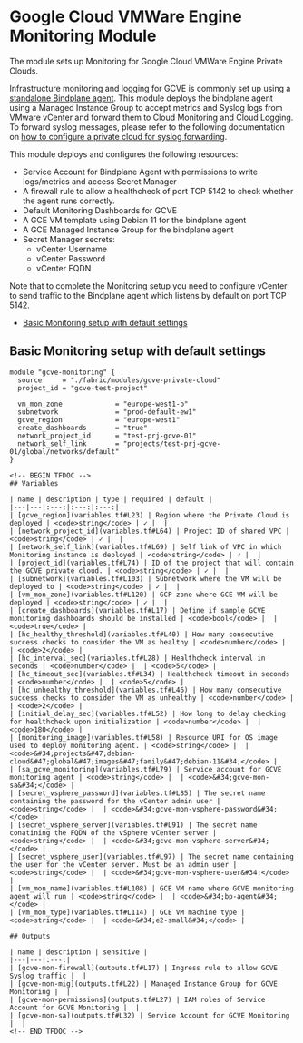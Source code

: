 # Google Cloud VMWare Engine Monitoring Module

The module sets up Monitoring for Google Cloud VMWare Engine Private Clouds.

Infrastructure monitoring and logging for GCVE is commonly set up using a [standalone Bindplane agent](https://cloud.google.com/vmware-engine/docs/environment/howto-cloud-monitoring-standalone). This module deploys the bindplane agent using a Managed Instance Group to accept metrics and Syslog logs from VMware vCenter and forward them to Cloud Monitoring and Cloud Logging. To forward syslog messages, please refer to the following documentation on [how to configure a private cloud for syslog forwarding](https://cloud.google.com/vmware-engine/docs/environment/howto-forward-syslog).

This module deploys and configures the following resources:
 * Service Account for Bindplane Agent with permissions to write logs/metrics and access Secret Manager
 * A firewall rule to allow a healthcheck of port TCP 5142 to check whether the agent runs correctly.
 * Default Monitoring Dashboards for GCVE
 * A GCE VM template using Debian 11 for the bindplane agent
 * A GCE Managed Instance Group for the bindplane agent
 * Secret Manager secrets:
    * vCenter Username
    * vCenter Password
    * vCenter FQDN

Note that to complete the Monitoring setup you need to configure vCenter to send traffic to the Bindplane agent which listens by default on port TCP 5142.

<!-- BEGIN TOC -->
- [Basic Monitoring setup with default settings](#basic-monitoring-setup-with-default-settings)
<!-- END TOC -->

## Basic Monitoring setup with default settings

```hcl
module "gcve-monitoring" {
  source     = "./fabric/modules/gcve-private-cloud"
  project_id = "gcve-test-project"

  vm_mon_zone             = "europe-west1-b"
  subnetwork              = "prod-default-ew1"
  gcve_region             = "europe-west1"
  create_dashboards       = "true"
  network_project_id      = "test-prj-gcve-01"
  network_self_link       = "projects/test-prj-gcve-01/global/networks/default"
}
```


```
<!-- BEGIN TFDOC -->
## Variables

| name | description | type | required | default |
|---|---|:---:|:---:|:---:|
| [gcve_region](variables.tf#L23) | Region where the Private Cloud is deployed | <code>string</code> | ✓ |  |
| [network_project_id](variables.tf#L64) | Project ID of shared VPC | <code>string</code> | ✓ |  |
| [network_self_link](variables.tf#L69) | Self link of VPC in which Monitoring instance is deployed | <code>string</code> | ✓ |  |
| [project_id](variables.tf#L74) | ID of the project that will contain the GCVE private cloud. | <code>string</code> | ✓ |  |
| [subnetwork](variables.tf#L103) | Subnetwork where the VM will be deployed to | <code>string</code> | ✓ |  |
| [vm_mon_zone](variables.tf#L120) | GCP zone where GCE VM will be deployed | <code>string</code> | ✓ |  |
| [create_dashboards](variables.tf#L17) | Define if sample GCVE monitoring dashboards should be installed | <code>bool</code> |  | <code>true</code> |
| [hc_healthy_threshold](variables.tf#L40) | How many consecutive success checks to consider the VM as healthy | <code>number</code> |  | <code>2</code> |
| [hc_interval_sec](variables.tf#L28) | Healthcheck interval in seconds | <code>number</code> |  | <code>5</code> |
| [hc_timeout_sec](variables.tf#L34) | Healthcheck timeout in seconds | <code>number</code> |  | <code>5</code> |
| [hc_unhealthy_threshold](variables.tf#L46) | How many consecutive success checks to consider the VM as unhealthy | <code>number</code> |  | <code>2</code> |
| [initial_delay_sec](variables.tf#L52) | How long to delay checking for healthcheck upon initialization | <code>number</code> |  | <code>180</code> |
| [monitoring_image](variables.tf#L58) | Resource URI for OS image used to deploy monitoring agent. | <code>string</code> |  | <code>&#34;projects&#47;debian-cloud&#47;global&#47;images&#47;family&#47;debian-11&#34;</code> |
| [sa_gcve_monitoring](variables.tf#L79) | Service account for GCVE monitoring agent | <code>string</code> |  | <code>&#34;gcve-mon-sa&#34;</code> |
| [secret_vsphere_password](variables.tf#L85) | The secret name containing the password for the vCenter admin user | <code>string</code> |  | <code>&#34;gcve-mon-vsphere-password&#34;</code> |
| [secret_vsphere_server](variables.tf#L91) | The secret name conatining the FQDN of the vSphere vCenter server | <code>string</code> |  | <code>&#34;gcve-mon-vsphere-server&#34;</code> |
| [secret_vsphere_user](variables.tf#L97) | The secret name containing the user for the vCenter server. Must be an admin user | <code>string</code> |  | <code>&#34;gcve-mon-vsphere-user&#34;</code> |
| [vm_mon_name](variables.tf#L108) | GCE VM name where GCVE monitoring agent will run | <code>string</code> |  | <code>&#34;bp-agent&#34;</code> |
| [vm_mon_type](variables.tf#L114) | GCE VM machine type | <code>string</code> |  | <code>&#34;e2-small&#34;</code> |

## Outputs

| name | description | sensitive |
|---|---|:---:|
| [gcve-mon-firewall](outputs.tf#L17) | Ingress rule to allow GCVE Syslog traffic |  |
| [gcve-mon-mig](outputs.tf#L22) | Managed Instance Group for GCVE Monitoring |  |
| [gcve-mon-permissions](outputs.tf#L27) | IAM roles of Service Account for GCVE Monitoring |  |
| [gcve-mon-sa](outputs.tf#L32) | Service Account for GCVE Monitoring |  |
<!-- END TFDOC -->
